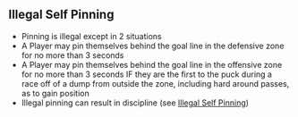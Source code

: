 ## Illegal Self Pinning
- Pinning is illegal except in 2 situations
- A Player may pin themselves behind the goal line in the defensive zone for no more than 3 seconds
- A Player may pin themselves behind the goal line in the offensive zone for no more than 3 seconds IF they are the first to the puck during a race off of a dump from outside the zone, including hard around passes, as to gain position
- Illegal pinning can result in discipline (see [Illegal Self Pinning](discipline.md#illegal-self-pin))
